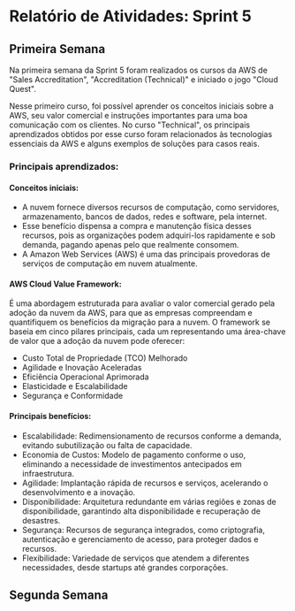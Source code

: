 # Relatório de Atividades: Sprint 5

## Primeira Semana
Na primeira semana da Sprint 5 foram realizados os cursos da AWS de "Sales Accreditation", "Accreditation (Technical)" e iniciado o jogo "Cloud Quest".

Nesse primeiro curso, foi possível aprender os conceitos iniciais sobre a AWS, seu valor comercial e instruções importantes para uma boa comunicação com os clientes.
No curso "Technical", os principais aprendizados obtidos por esse curso foram relacionados às tecnologias essenciais da AWS e alguns exemplos de soluções para casos reais. 
### Principais aprendizados:
#### Conceitos iniciais:
* A nuvem fornece diversos recursos de computação, como servidores, armazenamento, bancos de dados, redes e software, pela internet.
* Esse benefício dispensa a compra e manutenção física desses recursos, pois as organizações podem adquiri-los rapidamente e sob demanda, pagando apenas pelo que realmente consomem.
* A Amazon Web Services (AWS) é uma das principais provedoras de serviços de computação em nuvem atualmente.
#### AWS Cloud Value Framework:
É uma abordagem estruturada para avaliar o valor comercial gerado pela adoção da nuvem da AWS, para que as empresas compreendam e quantifiquem os benefícios da migração para a nuvem.
O framework se baseia em cinco pilares principais, cada um representando uma área-chave de valor que a adoção da nuvem pode oferecer:
* Custo Total de Propriedade (TCO) Melhorado
* Agilidade e Inovação Aceleradas
* Eficiência Operacional Aprimorada
* Elasticidade e Escalabilidade
* Segurança e Conformidade
#### Principais benefícios:
* Escalabilidade: Redimensionamento de recursos conforme a demanda, evitando subutilização ou falta de capacidade.
* Economia de Custos: Modelo de pagamento conforme o uso, eliminando a necessidade de investimentos antecipados em infraestrutura.
* Agilidade: Implantação rápida de recursos e serviços, acelerando o desenvolvimento e a inovação.
* Disponibilidade: Arquitetura redundante em várias regiões e zonas de disponibilidade, garantindo alta disponibilidade e recuperação de desastres.
* Segurança: Recursos de segurança integrados, como criptografia, autenticação e gerenciamento de acesso, para proteger dados e recursos.
* Flexibilidade: Variedade de serviços que atendem a diferentes necessidades, desde startups até grandes corporações.

## Segunda Semana


